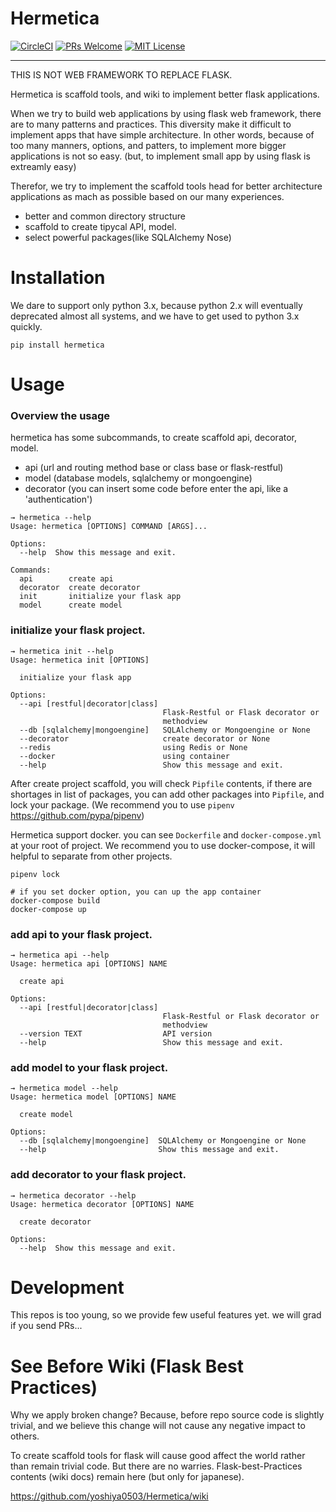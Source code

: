 # Hermetica


[![CircleCI](https://circleci.com/gh/yoshiya0503/Hermetica.svg?style=shield&circle-token=4614abf3b106e5f31f9726ebaedfcebc5c7fa859)](https://circleci.com/gh/yoshiya0503/Hermetica)
[![PRs Welcome](https://img.shields.io/badge/PRs-welcome-brightgreen.svg?style=flat-square)](CONTRIBUTING.md#pull-requests)
[![MIT License](http://img.shields.io/badge/license-MIT-blue.svg?style=flat)](LICENSE)

---

THIS IS NOT WEB FRAMEWORK TO REPLACE FLASK.

Hermetica is scaffold tools, and wiki to implement better flask applications.

When we try to build web applications by using flask web framework, there are to many patterns and practices.
This diversity make it difficult to implement apps that have simple architecture.
In other words, because of too many manners, options, and patters, to implement more bigger applications is not so easy.
(but, to implement small app by using flask is extreamly easy)

Therefor, we try to implement the scaffold tools head for better architecture applications as mach as possible
based on our many experiences.

* better and common directory structure
* scaffold to create tipycal API, model.
* select powerful packages(like SQLAlchemy Nose)

# Installation

We dare to support only python 3.x, because python 2.x will eventually deprecated almost all systems, and we have to get used to python 3.x quickly.

```
pip install hermetica
```

# Usage

### Overview the usage

hermetica has some subcommands, to create scaffold api, decorator, model.

* api (url and routing method base or class base or flask-restful)
* model (database models, sqlalchemy or mongoengine)
* decorator (you can insert some code before enter the api, like a 'authentication')

```
→ hermetica --help
Usage: hermetica [OPTIONS] COMMAND [ARGS]...

Options:
  --help  Show this message and exit.

Commands:
  api        create api
  decorator  create decorator
  init       initialize your flask app
  model      create model
```

### initialize your flask project.

```
→ hermetica init --help
Usage: hermetica init [OPTIONS]

  initialize your flask app

Options:
  --api [restful|decorator|class]
                                  Flask-Restful or Flask decorator or
                                  methodview
  --db [sqlalchemy|mongoengine]   SQLAlchemy or Mongoengine or None
  --decorator                     create decorator or None
  --redis                         using Redis or None
  --docker                        using container
  --help                          Show this message and exit.
```

After create project scaffold, you will check `Pipfile` contents, if there are shortages in list of packages, you can
add other packages into `Pipfile`, and lock your package.
(We recommend you to use `pipenv` https://github.com/pypa/pipenv)

Hermetica support docker. you can see `Dockerfile` and `docker-compose.yml` at your root of project.
We recommend you to use docker-compose, it will helpful to separate from other projects.

```
pipenv lock

# if you set docker option, you can up the app container
docker-compose build
docker-compose up
```

### add api to your flask project.

```
→ hermetica api --help
Usage: hermetica api [OPTIONS] NAME

  create api

Options:
  --api [restful|decorator|class]
                                  Flask-Restful or Flask decorator or
                                  methodview
  --version TEXT                  API version
  --help                          Show this message and exit.
```

### add model to your flask project.

```
→ hermetica model --help
Usage: hermetica model [OPTIONS] NAME

  create model

Options:
  --db [sqlalchemy|mongoengine]  SQLAlchemy or Mongoengine or None
  --help                         Show this message and exit.
```

### add decorator to your flask project.

```
→ hermetica decorator --help
Usage: hermetica decorator [OPTIONS] NAME

  create decorator

Options:
  --help  Show this message and exit.
```

# Development

This repos is too young, so we provide few useful features yet.
we will grad if you send PRs...

# See Before Wiki (Flask Best Practices)

Why we apply broken change? Because, before repo source code is slightly trivial,
and we believe this change will not cause any negative impact to others.

To create scaffold tools for flask will cause good affect the world rather than remain trivial code.
But there are no warries. Flask-best-Practices contents (wiki docs) remain here (but only for japanese).

https://github.com/yoshiya0503/Hermetica/wiki
